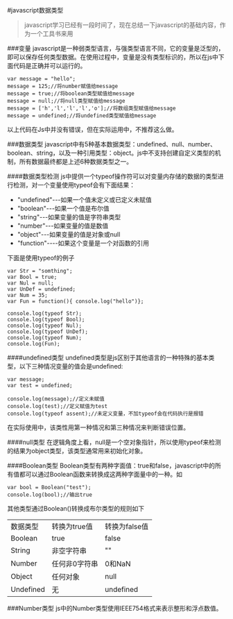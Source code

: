 #javascript数据类型

>javascript学习已经有一段时间了，现在总结一下javascript的基础内容，作为一个工具书来用

###变量
javascript是一种弱类型语言，与强类型语言不同，它的变量是泛型的，即可以保存任何类型数据。在使用过程中，变量是没有类型标识的，所以在js中下面代码是正确并可以运行的。
	
	var message = "hello";
	message = 125;//将number赋值给message
	message = true;//将boolean类型赋值给message
	message = null;//将null类型赋值给message
	message = ['h','l','l','l','o'];//将数组类型赋值给message
	message = undefined;//将undefined类型赋值给message


以上代码在Js中并没有错误，但在实际运用中，不推荐这么做。

###数据类型
javascript中有5种基本数据类型：undefined、null、number、boolean、string，以及一种引用类型：object。js中不支持创建自定义类型的机制，所有数据最终都是上述6种数据类型之一。

####数据类型检测
js中提供一个typeof操作符可以对变量内存储的数据的类型进行检测，对一个变量使用typeof会有下面结果：

- "undefined"---如果一个值未定义或已定义未赋值
- "boolean"---如果一个值是布尔值
- "string"---如果变量的值是字符串类型
- "number"---如果变量的值是数值
- "object"---如果变量的值是对象或null
- "function"----如果这个变量是一个对函数的引用

下面是使用typeof的例子

	var Str = "somthing";
	var Bool = true;
	var Nul = null;
	var UnDef = undefined;
	var Num = 35;
	var Fun = function(){ console.log("hello")};

	console.log(typeof Str);
	console.log(typeof Bool);
	console.log(typeof Nul);
	console.log(typeof UnDef);
	console.log(typeof Num);
	console.log(Fun);

####undefined类型
undefined类型是js区别于其他语言的一种特殊的基本类型，以下三种情况变量的值会是undefined:
	
	var message;
	var test = undefined;

	console.log(message);//定义未赋值
	console.log(test);//定义赋值为test
	console.log(typeof assent);//未定义变量，不加typeof会在代码执行是报错

在实际使用中，该类性用第一种情况和第三种情况来判断错误位置。

####null类型
在逻辑角度上看，null是一个空对象指针，所以使用typeof来检测的结果为object类型，该类型通常用来初始化对象。

####Boolean类型
Boolean类型有两种字面值：true和false，javascript中的所有值都可以通过Boolean函数来转换成这两种字面量中的一种。如

	var bool = Boolean("test");
	console.log(bool);//输出true

其他类型通过Boolean()转换成布尔类型的规则如下

<table>
	<tr>
		<td>数据类型</td>
		<td>转换为true值</td>
		<td>转换为false值</td>
	</tr>
	<tr>
		<td>Boolean</td>
		<td>true</td>
		<td>false</td>
	</tr>
	<tr>
		<td>String</td>
		<td>非空字符串</td>
		<td>""</td>
	</tr>
	<tr>
		<td>Number</td>
		<td>任何非0字符串</td>
		<td>0和NaN</td>
	</tr>
	<tr>
		<td>Object</td>
		<td>任何对象</td>
		<td>null</td>
	</tr>
	<tr>
		<td>Undefined</td>
		<td>无</td>
		<td>undefined</td>
	</tr>
</table>

###Number类型
js中的Number类型使用IEEE754格式来表示整形和浮点数值。
